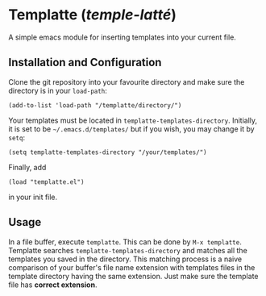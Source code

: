 # Templatte (_temple-latté_)

A simple emacs module for inserting templates into your current file.

## Installation and Configuration

Clone the git repository into your favourite directory and make sure the directory is in your `load-path`:

``` emacs-lisp
(add-to-list 'load-path "/templatte/directory/")
```

Your templates must be located in `templatte-templates-directory`.  Initially, it is set to be `~/.emacs.d/templates/` but if you wish, you may change it by `setq`:

``` emacs-lisp
(setq templatte-templates-directory "/your/templates/")
```

Finally, add

``` emacs-lisp
(load "templatte.el")
```
in your init file.

## Usage

In a file buffer, execute `templatte`.  This can be done by `M-x templatte`.  Templatte searches `templatte-templates-directory` and matches all the templates you saved in the directory.  This matching process is a naive comparison of your buffer's file name extension with templates files in the template directory having the same extension.  Just make sure the template file has **correct extension**.


